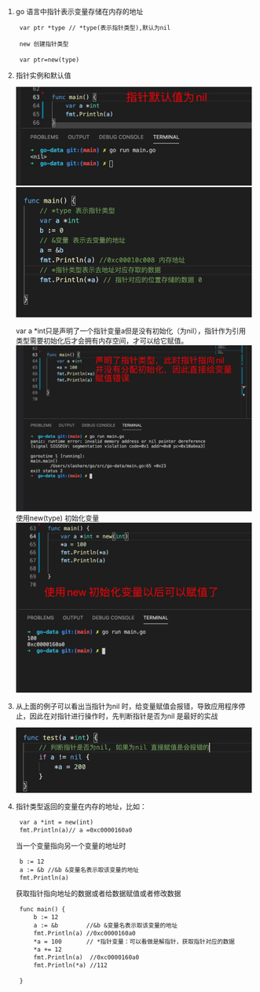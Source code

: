 1. go 语言中指针表示变量存储在内存的地址

        var ptr *type // *type(表示指针类型),默认为nil

        new 创建指针类型

        var ptr=new(type)

2. 指针实例和默认值

    ![avatar](../../assets/ptr.jpg)
    ![avatar](../../assets/ptr1.jpg)

    var a *int只是声明了一个指针变量a但是没有初始化（为nil），指针作为引用类型需要初始化后才会拥有内存空间，才可以给它赋值。
    ![avatar](../../assets/ptr2.jpg)
    使用new(type) 初始化变量
    ![avatar](../../assets/ptr3.jpg)

3. 从上面的例子可以看出当指针为nil 时，给变量赋值会报错，导致应用程序停止，因此在对指针进行操作时，先判断指针是否为nil 是最好的实战

    ![avatar](../../assets/ptr4.jpg)

4. 指针类型返回的变量在内存的地址，比如：

        var a *int = new(int)
	    fmt.Println(a)// a =0xc0000160a0

    当一个变量指向另一个变量的地址时

        b := 12
        a := &b //&b &变量名表示取该变量的地址
        fmt.Println(a)
    
    获取指针指向地址的数据或者给数据赋值或者修改数据

        func main() {
            b := 12
            a := &b        //&b &变量名表示取该变量的地址
            fmt.Println(a) //0xc0000160a0
            *a = 100       // *指针变量：可以看做是解指针，获取指针对应的数据
            *a += 12
            fmt.Println(a)  //0xc0000160a0
            fmt.Println(*a) //112

        }